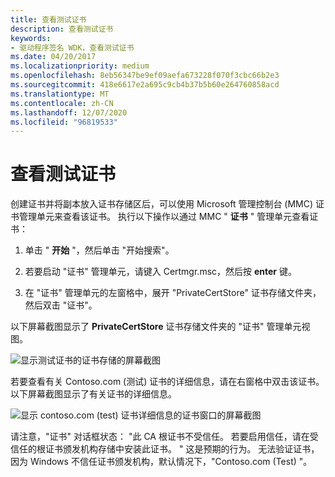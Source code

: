 ```yaml
---
title: 查看测试证书
description: 查看测试证书
keywords:
- 驱动程序签名 WDK，查看测试证书
ms.date: 04/20/2017
ms.localizationpriority: medium
ms.openlocfilehash: 8eb56347be9ef09aefa673228f070f3cbc66b2e3
ms.sourcegitcommit: 418e6617e2a695c9cb4b37b5b60e264760858acd
ms.translationtype: MT
ms.contentlocale: zh-CN
ms.lasthandoff: 12/07/2020
ms.locfileid: "96819533"
---
```

# <a name="viewing-test-certificates"></a>查看测试证书


创建证书并将副本放入证书存储区后，可以使用 Microsoft 管理控制台 (MMC) 证书管理单元来查看该证书。 执行以下操作以通过 MMC " **证书** " 管理单元查看证书：

1.  单击 " **开始** "，然后单击 "开始搜索"。

2.  若要启动 "证书" 管理单元，请键入 Certmgr.msc，然后按 **enter** 键。

3.  在 "证书" 管理单元的左窗格中，展开 "PrivateCertStore" 证书存储文件夹，然后双击 "证书"。

以下屏幕截图显示了 **PrivateCertStore** 证书存储文件夹的 "证书" 管理单元视图。

![显示测试证书的证书存储的屏幕截图 ](images/certstore.png)

若要查看有关 Contoso.com (测试) 证书的详细信息，请在右窗格中双击该证书。 以下屏幕截图显示了有关证书的详细信息。

![显示 contoso.com (test) 证书详细信息的证书窗口的屏幕截图](images/certinfo.png)

请注意，"证书" 对话框状态： "此 CA 根证书不受信任。 若要启用信任，请在受信任的根证书颁发机构存储中安装此证书。 " 这是预期的行为。 无法验证证书，因为 Windows 不信任证书颁发机构，默认情况下，"Contoso.com (Test) "。

 

 





